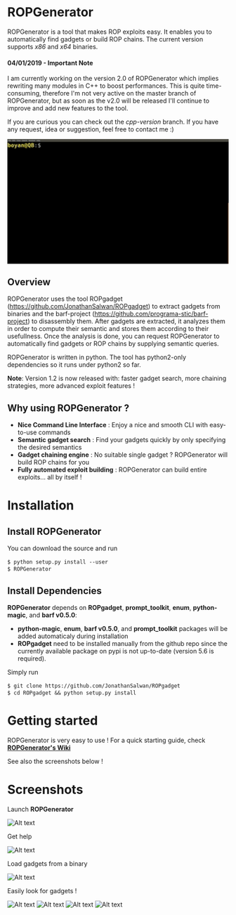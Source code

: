 ROPGenerator
============

ROPGenerator is a tool that makes ROP exploits easy. It enables you to automatically find gadgets or build ROP chains.
The current version supports *x86* and *x64* binaries. 

#### 04/01/2019 - Important Note 
I am currently working on the version 2.0 of ROPGenerator which implies rewriting many modules in C++ to boost performances. This is quite time-consuming, therefore I'm not very active on the master branch of ROPGenerator, but as soon as the v2.0 will be released I'll continue to improve and add new features to the tool. 

If you are curious you can check out the *cpp-version* branch. If you have any request, idea or suggestion, feel free to contact me :) 

<p align="center">
  <img src="/screenshots/demo_ROPGenerator.gif" width="650" align="middle">
</p>

Overview
--------
ROPGenerator uses the tool ROPgadget (https://github.com/JonathanSalwan/ROPgadget) to extract gadgets from binaries and the barf-project (https://github.com/programa-stic/barf-project) to disassembly them. After gadgets are extracted, it analyzes them in order to compute their semantic and stores them according to their usefullness. Once the analysis is done, you can request ROPGenerator to automatically find gadgets or ROP chains by supplying semantic queries. 

ROPGenerator is written in python. The tool has python2-only dependencies so it runs under python2 so far.  

**Note**: Version 1.2 is now released with: faster gadget search, more chaining strategies, more advanced exploit features !  

Why using ROPGenerator ? 
----------------------------
- **Nice Command Line Interface** : Enjoy a nice and smooth CLI with easy-to-use commands 
- **Semantic gadget search** : Find your gadgets quickly by only specifying the desired semantics
- **Gadget chaining engine** : No suitable single gadget ? ROPGenerator will build ROP chains for you 
- **Fully automated exploit building** : ROPGenerator can build entire exploits... all by itself !   

Installation
============
Install ROPGenerator
--------------------
You can download the source and run 

	$ python setup.py install --user 
	$ ROPGenerator

    
Install Dependencies
--------------------
**ROPGenerator** depends on **ROPgadget**, **prompt_toolkit**, **enum**, **python-magic**, and **barf v0.5.0**:
- **python-magic**, **enum**, **barf v0.5.0**, and **prompt_toolkit** packages will be added automaticaly during installation
- **ROPgadget** need to be installed manually from the github repo since the currently available package on pypi is not up-to-date (version 5.6 is required).

Simply run 

	$ git clone https://github.com/JonathanSalwan/ROPgadget
	$ cd ROPgadget && python setup.py install  


Getting started
===============
ROPGenerator is very easy to use ! 
For a quick starting guide, check [**ROPGenerator's Wiki**](https://github.com/Boyan-MILANOV/ropgenerator/wiki)

See also the screenshots below ! 

Screenshots
===============
Launch **ROPGenerator** 

![Alt text](/screenshots/start.png?raw=true)

Get help

![Alt text](/screenshots/help.png?raw=true)
 			
Load gadgets from a binary

![Alt text](/screenshots/load.png?raw=true)

Easily look for gadgets ! 

![Alt text](/screenshots/search1.png?raw=true)
![Alt text](/screenshots/search2.png?raw=true)
![Alt text](/screenshots/search3.png?raw=true)
![Alt text](/screenshots/search4.png?raw=true)
